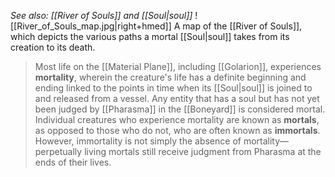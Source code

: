 *See also: [[River of Souls]] and [[Soul|soul]]*
![[River_of_Souls_map.jpg|right+hmed]] 
 A map of the [[River of Souls]], which depicts the various paths a mortal [[Soul|soul]] takes from its creation to its death.
> Most life on the [[Material Plane]], including [[Golarion]], experiences **mortality**, wherein the creature's life has a definite beginning and ending linked to the points in time when its [[Soul|soul]] is joined to and released from a vessel. Any entity that has a soul but has not yet been judged by [[Pharasma]] in the [[Boneyard]] is considered mortal.
> Individual creatures who experience mortality are known as **mortals**, as opposed to those who do not, who are often known as **immortals**. However, immortality is not simply the absence of mortality—perpetually living mortals still receive judgment from Pharasma at the ends of their lives.








